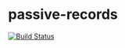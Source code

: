 passive-records
===============

[![Build Status](https://travis-ci.org/zeeke/passive-records.png?branch=master)](https://travis-ci.org/zeeke/passive-records)
